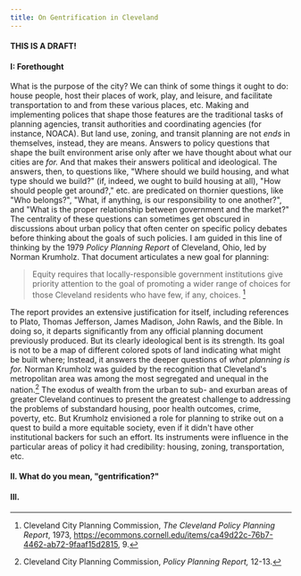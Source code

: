 ```yaml
---
title: On Gentrification in Cleveland
---
```

#### THIS IS A DRAFT!
#### I: Forethought 
What is the purpose of the city? We can think of some things it ought to do: house people, host their places of work, play, and leisure, and facilitate transportation to and from these various places, etc. Making and implementing polices that shape those features are the traditional tasks of planning agencies, transit authorities and coordinating agencies (for instance, NOACA). But land use, zoning, and transit planning are not *ends* in themselves, instead, they are means. Answers to policy questions that shape the built environment arise only after we have thought about what our cities are *for.* And that makes their answers political and ideological. The answers, then, to questions like, "Where should we build housing, and what type should we build?" (if, indeed, we ought to build housing at all), "How should people get around?," etc. are predicated on thornier questions, like "Who belongs?", "What, if anything, is our responsibility to one another?", and "What is the proper relationship between government and the market?" The centrality of these questions can sometimes get obscured in discussions about urban policy that often center on specific policy debates before thinking about the goals of such policies.  I am guided in this line of thinking by the 1979 *Policy Planning Report* of Cleveland, Ohio, led by Norman Krumholz. That document articulates a new goal for planning: 
>Equity requires that locally-responsible government institutions give priority attention to the goal of promoting a wider range of choices for those Cleveland residents who have few, if any, choices. [^1]

The report provides an extensive justification for itself, including references to Plato, Thomas Jefferson, James Madison, John Rawls, and the Bible. In doing so, it departs significantly from any official planning document previously produced. But its clearly ideological bent is its strength. Its goal is not to be a map of different colored spots of land indicating what might be built where; Instead, it answers the deeper questions of *what planning is for.* Norman Krumholz was guided by the recognition that Cleveland's metropolitan area was among the most segregated and unequal in the nation.[^2] The exodus of wealth from the urban to sub- and exurban areas of greater Cleveland continues to present the greatest challenge to addressing the problems of substandard housing, poor health outcomes, crime, poverty, etc. But Krumholz envisioned a role for planning to strike out on a quest to build a more equitable society, even if it didn't have other institutional backers for such an effort. Its instruments were influence in the particular areas of policy it had credibility:  housing, zoning, transportation, etc. 
<arcgis-embedded-map style="height:600px;width:700px;" item-id="d048e049782440b7995cb938d798dbae" theme="light" heading-enabled legend-enabled share-enabled portal-url="https://cwru.maps.arcgis.com" ></arcgis-embedded-map>
#### II. What do you mean, "gentrification?"

#### III. 

[^1]:  Cleveland City Planning Commission, *The Cleveland Policy Planning Report*, 1973, https://ecommons.cornell.edu/items/ca49d22c-76b7-4462-ab72-9faaf15d2815, 9. 
[^2]: Cleveland City Planning Commission, *Policy Planning Report,* 12-13. 
